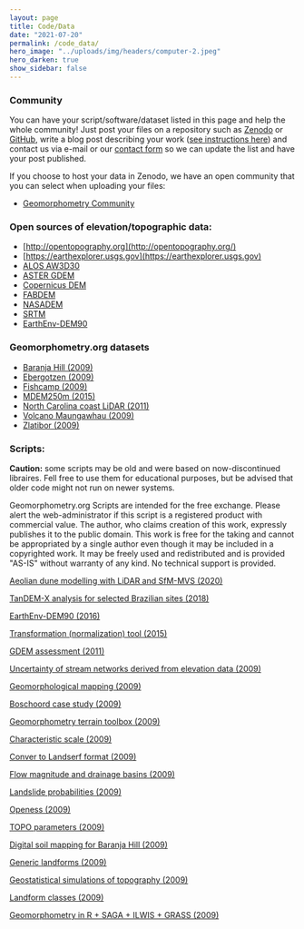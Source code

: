 ```yaml
---
layout: page
title: Code/Data
date: "2021-07-20"
permalink: /code_data/
hero_image: "../uploads/img/headers/computer-2.jpeg"
hero_darken: true
show_sidebar: false
---
```


### Community

You can have your script/software/dataset listed in this page and help the whole community! Just post your files on a repository such as [Zenodo](https://zenodo.org/) or [GitHub](github.com/), write a blog post describing your work ([see instructions here]()) and contact us via e-mail or our [contact form]() so we can update the list and have your post published. 

If you choose to host your data in Zenodo, we have an open community that you can select when uploading your files:  
- [Geomorphometry Community](https://zenodo.org/communities/geomorphometry)


### Open sources of elevation/topographic data:
- [http://opentopography.org](http://opentopography.org/)
- [https://earthexplorer.usgs.gov](https://earthexplorer.usgs.gov)
- [ALOS AW3D30](https://www.eorc.jaxa.jp/ALOS/en/dataset/aw3d30/aw3d30_e.htm)
- [ASTER GDEM](https://search.earthdata.nasa.gov/search/granules?p=C1711961296-LPCLOUD)
- [Copernicus DEM](https://doi.org/10.5270/ESA-c5d3d65)
- [FABDEM](https://doi.org/10.5523/bris.s5hqmjcdj8yo2ibzi9b4ew3sn)
- [NASADEM](https://search.earthdata.nasa.gov/search?q=C1546314043-LPDAAC_ECS)
- [SRTM](https://search.earthdata.nasa.gov/search/granules?p=C1000000240-LPDAAC_ECS)
- [EarthEnv-DEM90](http://www.earthenv.org/DEM)


### Geomorphometry.org datasets 
- [Baranja Hill (2009)]({{site.baseurl}}/2009/08/17/baranja-hill) 
- [Ebergotzen (2009)]({{site.baseurl}}/2009/08/20/ebergotzen/) 
- [Fishcamp (2009)]({{site.baseurl}}/2009/08/18/fishcamp/)
- [MDEM250m (2015)]({{site.baseurl}}/2015/06/22/mdem250m/)
- [North Carolina coast LiDAR (2011)]({{site.baseurl}}/2011/10/09/nc-coast-lidar/)
- [Volcano Maungawhau (2009)]({{site.baseurl}}/2009/08/20/volcano-maungawhau/)
- [Zlatibor (2009)]({{site.baseurl}}/2009/08/19/zlatibor/)  



### Scripts:  

**Caution:** some scripts may be old and were based on now-discontinued libraires. Fell free to use them for educational purposes, but be advised that older code might not run on newer systems.   

Geomorphometry.org Scripts are intended for the free exchange. Please alert the web-administrator if this script is a registered product with commercial value. The author, who claims creation of this work, expressly publishes it to the public domain. This work is free for the taking and cannot be appropriated by a single author even though it may be included in a copyrighted work. It may be freely used and redistributed and is provided "AS-IS" without warranty of any kind. No technical support is provided.  

[Aeolian dune modelling with LiDAR and SfM-MVS (2020)]({{site.baseurl}}/2020/03/20/sand_dunes_lidar_sfm/)

[TanDEM-X analysis for selected Brazilian sites (2018)]({{site.baseurl}}/2018/03/12/TDX_scripts_grohmann_RSE/)

[EarthEnv-DEM90 (2016)]({{site.baseurl}}/2016/08/19/earthenv-dem90/)

[Transformation (normalization) tool (2015)]({{site.baseurl}}/2015/01/19/transformation-normalization-tool/)

[GDEM assessment (2011)]({{site.baseurl}}/2011/02/25/gdem-assessment/)

[Uncertainty of stream networks derived from elevation data (2009)]({{site.baseurl}}/2009/12/23/uncertainty-stream-networks/)

[Geomorphological mapping (2009)]({{site.baseurl}}/2009/11/04/geomorphological-mapping/)

[Boschoord case study (2009)]({{site.baseurl}}/2009/10/20/boschoord-case-study/)

[Geomorphometry terrain toolbox (2009)]({{site.baseurl}}/2009/09/23/geomorphometry-terrain-toolbox/)

[Characteristic scale (2009)]({{site.baseurl}}/2009/08/21/characteristic-scale/)

[Conver to Landserf format (2009)]({{site.baseurl}}/2009/08/21/conver-to-landserf-format/)

[Flow magnitude and drainage basins (2009)]({{site.baseurl}}/2009/08/21/flow-magnitude-and-drainage-basins/)

[Landslide probabilities (2009)]({{site.baseurl}}/2009/08/21/landslide-probabilities/)

[Openess (2009)]({{site.baseurl}}/2009/08/21/openess/)

[TOPO parameters (2009)]({{site.baseurl}}/2009/08/21/topo-parameters/)

[Digital soil mapping for Baranja Hill (2009)]({{site.baseurl}}/2009/08/20/digital-soil-mapping-for-baranja-hill/)

[Generic landforms (2009)]({{site.baseurl}}/2009/08/20/generic-landforms/)

[Geostatistical simulations of topography (2009)]({{site.baseurl}}/2009/08/20/geostatistical-simulations-of-topography/)

[Landform classes (2009)]({{site.baseurl}}/2009/08/20/landform-classes/)

[Geomorphometry in R + SAGA + ILWIS + GRASS (2009)]({{site.baseurl}}/2009/06/30/geomorphometry-in-r-saga-ilwis-grass/)







<!-- **Please provide software codes including the datasets used for testing and the detailed explanation of the processing steps and algorithms used.** -->